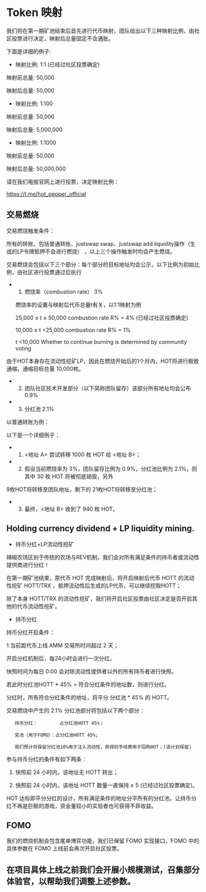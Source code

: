 # Token 映射

我们将在第一期矿池结束后首先进行代币映射，团队给出以下三种映射比例，由社区投票进行决定，映射后总量固定不会通胀。

下面是详细的例子:

+ 映射比例: 1:1  (已经过社区投票确定)

映射前总量: 50,000

映射后总量: 50,000

+ 映射比例: 1:100 

映射前总量: 50,000

映射后总量: 5,000,000

+ 映射比例: 1:1000 

映射前总量: 50,000 

映射后总量: 50,000,000

请在我们电报官网上进行投票，决定映射比例：

https://t.me/hot_pepper_official

## 交易燃烧

交易燃烧触发条件：

所有的转账，包括普通转账、justswap swap、justswap add liquidity操作（生成的LP令牌抵押不会进行燃烧） ，以上三个操作触发时均会产生燃烧。

交易燃烧会包括以下三个部分：每个部分的目标地址均会公示，以下比例为初始比例，由社区进行投票通过后执行

+ 1. 燃烧率（combustion rate）                                                                3%

    燃烧率的设置与映射后代币总量t有关，以1:1映射为例
    
    25,000 ≤ t ≤ 50,000        combustion rate R% = 4%    (已经过社区投票确定)
    
    10,000 ≤ t <25,000         combustion rate R% = 1%
    
    t <10,000                  Whether to continue burning is determined by community voting

由于HOT本身存在流动性挖矿LP，因此在燃烧开始后的1个月内，HOT将进行极致通缩，通缩目标总量 10,000枚。

+ 2. 团队社区技术开发部分（以下简称团队留存）该部分所有地址均会公布                              0.9%

+ 3. 分红池                                                                                 2.1%

以普通转账为例：

以下是一个详细例子：

+ 1. <地址 A> 尝试转移 1000 枚 HOT 给 <地址 B>；
  
+ 2. 假设当前燃烧率为 3%，团队留存比例为 0.9%，分红池比例为 2.1%，则其中 30 枚 HOT 将被彻底销毁，另外

 9枚HOT将转移至团队地址，剩下的 21枚HOT将转移至分红池；

+ 3. 最终，<地址 B> 收到了 940 枚 HOT。
  
## Holding currency dividend + LP liquidity mining.

+ 持币分红+LP流动性挖矿

辣椒农场区别于传统的农场与REV机制，我们会对所有满足条件的持币者或流动性提供商进行分红！

在第一期矿池结束，原代币 HOT 完成映射后，将开启映射后代币 HOTT 的流动性挖矿 HOTT/TRX ，抵押流动性后生成的LP代币，可以继续挖取HOTT；

除了本身 HOTT/TRX 的流动性挖矿，我们将开启社区投票由社区决定是否开启其他的代币流动性挖矿。

+ 持币分红

持币分红开启条件：

   1.当前距代币上线 AMM 交易所时间超过 2 天；
   
开启分红机制后，每24小时会进行一次分红。

快照时间为每日 0:00 会对除流动性提供者以外的所有持币者进行快照。

若此时分红池HOTT * 45% > 符合分红条件的地址数，则进行分红。

分红时，所有符合分红条件的地址，将平分 分红池 * 45% 的 HOTT。

交易燃烧中产生的 2.1% 分红池部分将包括以下两个部分：

       持币分红：        占分红池HOTT 45%；
       
       奖池（用于FOMO）：占分红池HOTT 45%;
       
       我们预计将保留分红池10%用于注入流动性，获得的手续费用于回购HOT；(该计划保留)
       
参与持币分红的条件有如下两条：

  1. 快照前 24 小时内，该地址无 HOTT 转出；
  
  2. 快照前 24 小时内，该地址   HOTT 数量一直保持 ≥ 5 (已经过社区投票确定)。  
  
  HOT 达标即平分分红的设计，所有满足条件的地址分平所有的分红池，让持币分红不再是巨鲸的游戏，资金量较小的实验者也可获得不菲收益。  
  
## FOMO

我们的燃烧机制会包含尾单博弈功能，我们已保留 FOMO 实现接口，FOMO 中的具体参数在 FOMO 上线前会再次开启社区投票。

## 在项目具体上线之前我们会开展小规模测试，召集部分体验官，以帮助我们调整上述参数。

       
